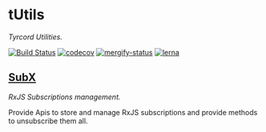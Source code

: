 # tUtils

*Tyrcord Utilities.*

[![Build Status](https://travis-ci.com/tyrcord/tutils.svg?branch=master)](https://travis-ci.com/tyrcord/tutils)
[![codecov](https://codecov.io/gh/tyrcord/tutils/branch/master/graph/badge.svg)](https://codecov.io/gh/tyrcord/tutils)
[![mergify-status](https://img.shields.io/endpoint.svg?url=https://gh.mergify.io/badges/tyrcord/tutils&style=flat)](https://mergify.io)
[![lerna](https://img.shields.io/badge/maintained%20with-lerna-cc00ff.svg)](https://lerna.js.org/)

## [SubX](packages/subx)

*RxJS Subscriptions management.*

Provide Apis to store and manage RxJS subscriptions and provide methods to unsubscribe them all.
